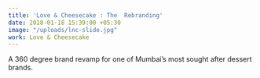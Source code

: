 ```yaml
---
title: 'Love & Cheesecake : The  Rebranding'
date: 2018-01-18 15:39:00 +05:30
image: "/uploads/lnc-slide.jpg"
work: Love & Cheesecake
---
```


A 360 degree brand revamp for one of Mumbai’s most sought after dessert brands.